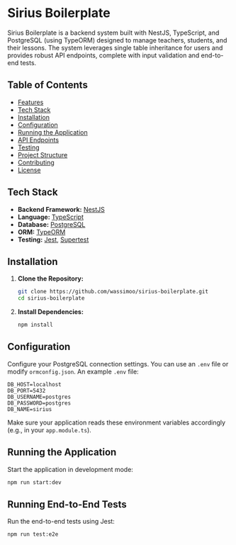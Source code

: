 # Sirius Boilerplate

Sirius Boilerplate is a backend system built with NestJS, TypeScript, and PostgreSQL (using TypeORM) designed to manage teachers, students, and their lessons. The system leverages single table inheritance for users and provides robust API endpoints, complete with input validation and end-to-end tests.

## Table of Contents

- [Features](#features)
- [Tech Stack](#tech-stack)
- [Installation](#installation)
- [Configuration](#configuration)
- [Running the Application](#running-the-application)
- [API Endpoints](#api-endpoints)
- [Testing](#testing)
- [Project Structure](#project-structure)
- [Contributing](#contributing)
- [License](#license)

## Tech Stack

- **Backend Framework:** [NestJS](https://nestjs.com/)
- **Language:** [TypeScript](https://www.typescriptlang.org/)
- **Database:** [PostgreSQL](https://www.postgresql.org/)
- **ORM:** [TypeORM](https://typeorm.io/)
- **Testing:** [Jest](https://jestjs.io/), [Supertest](https://github.com/visionmedia/supertest)

## Installation

1. **Clone the Repository:**

   ```bash
   git clone https://github.com/wassimoo/sirius-boilerplate.git
   cd sirius-boilerplate
   ```

2. **Install Dependencies:**

   ```bash
   npm install
   ```

## Configuration

Configure your PostgreSQL connection settings. You can use an `.env` file or modify `ormconfig.json`. An example `.env` file:

```env
DB_HOST=localhost
DB_PORT=5432
DB_USERNAME=postgres
DB_PASSWORD=postgres
DB_NAME=sirius
```

Make sure your application reads these environment variables accordingly (e.g., in your `app.module.ts`).

## Running the Application

Start the application in development mode:

```bash
npm run start:dev
```

## Running End-to-End Tests

Run the end-to-end tests using Jest:

```bash
npm run test:e2e
```
